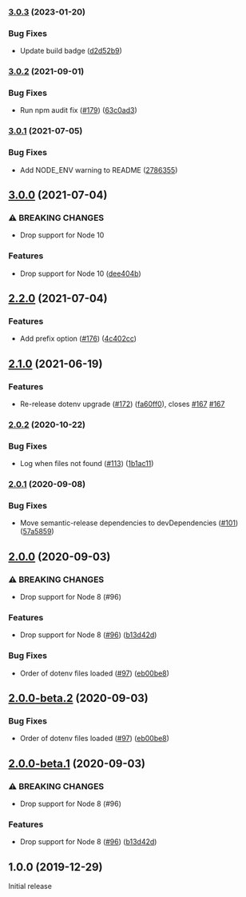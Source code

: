 ### [3.0.3](https://github.com/djdmbrwsk/dotenv-cra/compare/v3.0.2...v3.0.3) (2023-01-20)


### Bug Fixes

* Update build badge ([d2d52b9](https://github.com/djdmbrwsk/dotenv-cra/commit/d2d52b93a61cee22311c5d67f1b577dc038750a4))

### [3.0.2](https://github.com/djdmbrwsk/dotenv-cra/compare/v3.0.1...v3.0.2) (2021-09-01)


### Bug Fixes

* Run npm audit fix ([#179](https://github.com/djdmbrwsk/dotenv-cra/issues/179)) ([63c0ad3](https://github.com/djdmbrwsk/dotenv-cra/commit/63c0ad35a7f58bba05a94e01bf7f03dd54cb6b42))

### [3.0.1](https://github.com/djdmbrwsk/dotenv-cra/compare/v3.0.0...v3.0.1) (2021-07-05)


### Bug Fixes

* Add NODE_ENV warning to README ([2786355](https://github.com/djdmbrwsk/dotenv-cra/commit/278635518101041481480fff0f388c267dbdddd4))

## [3.0.0](https://github.com/djdmbrwsk/dotenv-cra/compare/v2.2.0...v3.0.0) (2021-07-04)


### ⚠ BREAKING CHANGES

* Drop support for Node 10

### Features

* Drop support for Node 10 ([dee404b](https://github.com/djdmbrwsk/dotenv-cra/commit/dee404b589f74c86546ea01c89398d1c745a9545))

## [2.2.0](https://github.com/djdmbrwsk/dotenv-cra/compare/v2.1.0...v2.2.0) (2021-07-04)


### Features

* Add prefix option ([#176](https://github.com/djdmbrwsk/dotenv-cra/issues/176)) ([4c402cc](https://github.com/djdmbrwsk/dotenv-cra/commit/4c402cc36645ca559eae12dd3c9416f57051c1fd))

## [2.1.0](https://github.com/djdmbrwsk/dotenv-cra/compare/v2.0.2...v2.1.0) (2021-06-19)


### Features

* Re-release dotenv upgrade ([#172](https://github.com/djdmbrwsk/dotenv-cra/issues/172)) ([fa60ff0](https://github.com/djdmbrwsk/dotenv-cra/commit/fa60ff02c199150c1dc7a25b27452987bb55c6cf)), closes [#167](https://github.com/djdmbrwsk/dotenv-cra/issues/167) [#167](https://github.com/djdmbrwsk/dotenv-cra/issues/167)

### [2.0.2](https://github.com/djdmbrwsk/dotenv-cra/compare/v2.0.1...v2.0.2) (2020-10-22)


### Bug Fixes

* Log when files not found ([#113](https://github.com/djdmbrwsk/dotenv-cra/issues/113)) ([1b1ac11](https://github.com/djdmbrwsk/dotenv-cra/commit/1b1ac113aad64d7532c5b0a1028430d435645f44))

### [2.0.1](https://github.com/djdmbrwsk/dotenv-cra/compare/v2.0.0...v2.0.1) (2020-09-08)


### Bug Fixes

* Move semantic-release dependencies to devDependencies ([#101](https://github.com/djdmbrwsk/dotenv-cra/issues/101)) ([57a5859](https://github.com/djdmbrwsk/dotenv-cra/commit/57a5859654fdc317085f47170957156815b258d6))

## [2.0.0](https://github.com/djdmbrwsk/dotenv-cra/compare/v1.0.0...v2.0.0) (2020-09-03)


### ⚠ BREAKING CHANGES

* Drop support for Node 8 (#96)

### Features

* Drop support for Node 8 ([#96](https://github.com/djdmbrwsk/dotenv-cra/issues/96)) ([b13d42d](https://github.com/djdmbrwsk/dotenv-cra/commit/b13d42de64bdc948b50b51ca9fa52e769958aa44))


### Bug Fixes

* Order of dotenv files loaded ([#97](https://github.com/djdmbrwsk/dotenv-cra/issues/97)) ([eb00be8](https://github.com/djdmbrwsk/dotenv-cra/commit/eb00be8fd432ea08b8e5811db32de856e5b8cca5))

## [2.0.0-beta.2](https://github.com/djdmbrwsk/dotenv-cra/compare/v2.0.0-beta.1...v2.0.0-beta.2) (2020-09-03)


### Bug Fixes

* Order of dotenv files loaded ([#97](https://github.com/djdmbrwsk/dotenv-cra/issues/97)) ([eb00be8](https://github.com/djdmbrwsk/dotenv-cra/commit/eb00be8fd432ea08b8e5811db32de856e5b8cca5))

## [2.0.0-beta.1](https://github.com/djdmbrwsk/dotenv-cra/compare/v1.0.0...v2.0.0-beta.1) (2020-09-03)


### ⚠ BREAKING CHANGES

* Drop support for Node 8 (#96)

### Features

* Drop support for Node 8 ([#96](https://github.com/djdmbrwsk/dotenv-cra/issues/96)) ([b13d42d](https://github.com/djdmbrwsk/dotenv-cra/commit/b13d42de64bdc948b50b51ca9fa52e769958aa44))

## 1.0.0 (2019-12-29)

Initial release
